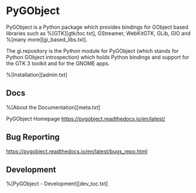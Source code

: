 

# PyGObject


PyGObject is a Python package which provides bindings for GObject based libraries such as %[GTK][gtk/toc.txt], GStreamer, WebKitGTK, GLib, GIO and %[many more][gi_based_libs.txt].


The gi.repository is the Python module for PyGObject (which stands for Python GObject introspection) which holds Python bindings and support for the GTK 3 toolkit and for the GNOME apps.

%[Installation][admin.txt]

## Docs

%[About the Documentation][meta.txt]

PyGObject Homepage
https://pygobject.readthedocs.io/en/latest/


## Bug Reporting

https://pygobject.readthedocs.io/en/latest/bugs_repo.html


## Development

%[PyGObject - Development][dev_toc.txt]
